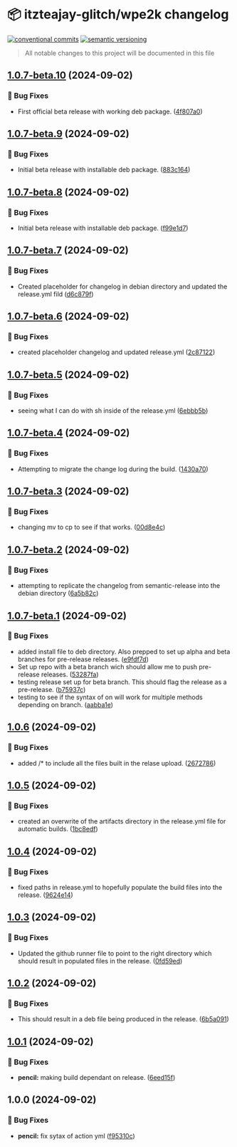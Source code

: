 # 📦 itzteajay-glitch/wpe2k changelog

[![conventional commits](https://img.shields.io/badge/conventional%20commits-1.0.0-yellow.svg)](https://conventionalcommits.org)
[![semantic versioning](https://img.shields.io/badge/semantic%20versioning-2.0.0-green.svg)](https://semver.org)

> All notable changes to this project will be documented in this file

## [1.0.7-beta.10](https://github.com/itzteajay-glitch/wpe2k/compare/v1.0.7-beta.9...v1.0.7-beta.10) (2024-09-02)


### 🐛 Bug Fixes

* First official beta release with working deb package. ([4f807a0](https://github.com/itzteajay-glitch/wpe2k/commit/4f807a0bf382c615e3c24186490bffe7ec51c374))

## [1.0.7-beta.9](https://github.com/itzteajay-glitch/wpe2k/compare/v1.0.7-beta.8...v1.0.7-beta.9) (2024-09-02)


### 🐛 Bug Fixes

* Initial beta release with installable deb package. ([883c164](https://github.com/itzteajay-glitch/wpe2k/commit/883c164f5c22ed016c9cf934258fe0af899b1f2b))

## [1.0.7-beta.8](https://github.com/itzteajay-glitch/wpe2k/compare/v1.0.7-beta.7...v1.0.7-beta.8) (2024-09-02)


### 🐛 Bug Fixes

* Initial beta release with installable deb package. ([f99e1d7](https://github.com/itzteajay-glitch/wpe2k/commit/f99e1d7fb205bc38e00d24b9773a64c7985cba28))

## [1.0.7-beta.7](https://github.com/itzteajay-glitch/wpe2k/compare/v1.0.7-beta.6...v1.0.7-beta.7) (2024-09-02)


### 🐛 Bug Fixes

* Created placeholder for changelog in debian directory and updated the release.yml fild ([d6c879f](https://github.com/itzteajay-glitch/wpe2k/commit/d6c879f48372e99e1698636ba120a290a932ff19))

## [1.0.7-beta.6](https://github.com/itzteajay-glitch/wpe2k/compare/v1.0.7-beta.5...v1.0.7-beta.6) (2024-09-02)


### 🐛 Bug Fixes

* created placeholder changelog and updated release.yml ([2c87122](https://github.com/itzteajay-glitch/wpe2k/commit/2c87122e42e0d5dd3214aabb1364c1ef57ac7e4f))

## [1.0.7-beta.5](https://github.com/itzteajay-glitch/wpe2k/compare/v1.0.7-beta.4...v1.0.7-beta.5) (2024-09-02)


### 🐛 Bug Fixes

* seeing what I can do with sh inside of the release.yml ([6ebbb5b](https://github.com/itzteajay-glitch/wpe2k/commit/6ebbb5bef390af951f45c28906f74236d85f33b9))

## [1.0.7-beta.4](https://github.com/itzteajay-glitch/wpe2k/compare/v1.0.7-beta.3...v1.0.7-beta.4) (2024-09-02)


### 🐛 Bug Fixes

* Attempting to migrate the change log during the build. ([1430a70](https://github.com/itzteajay-glitch/wpe2k/commit/1430a706d796499f39872c132b766ddd7ae30505))

## [1.0.7-beta.3](https://github.com/itzteajay-glitch/wpe2k/compare/v1.0.7-beta.2...v1.0.7-beta.3) (2024-09-02)


### 🐛 Bug Fixes

* changing mv to cp to see if that works. ([00d8e4c](https://github.com/itzteajay-glitch/wpe2k/commit/00d8e4c42afd346b550951494309d1203ef5f330))

## [1.0.7-beta.2](https://github.com/itzteajay-glitch/wpe2k/compare/v1.0.7-beta.1...v1.0.7-beta.2) (2024-09-02)


### 🐛 Bug Fixes

* attempting to replicate the changelog from semantic-release into the debian directory ([6a5b82c](https://github.com/itzteajay-glitch/wpe2k/commit/6a5b82c6f2ea0168eb95c81568a0b583bccdcb74))

## [1.0.7-beta.1](https://github.com/itzteajay-glitch/wpe2k/compare/v1.0.6...v1.0.7-beta.1) (2024-09-02)


### 🐛 Bug Fixes

* added install file to deb directory. Also prepped to set up alpha and beta branches for pre-release releases. ([e9fdf7d](https://github.com/itzteajay-glitch/wpe2k/commit/e9fdf7d45643104df09998e6fd91c362cd6c09ee))
* Set up repo with a beta branch wich should allow me to push pre-release releases. ([53287fa](https://github.com/itzteajay-glitch/wpe2k/commit/53287faf08695697cffedc1920982079dd09b9ba))
* testing release set up for beta branch. This should flag the release as a pre-release. ([b75937c](https://github.com/itzteajay-glitch/wpe2k/commit/b75937cc0236a843831f397ff1f3b2352355106b))
* testing to see if the syntax of on will work for multiple methods depending on branch. ([aabba1e](https://github.com/itzteajay-glitch/wpe2k/commit/aabba1efd19d543e8eae69cf0f805b3ed7cad4fb))

## [1.0.6](https://github.com/itzteajay-glitch/wpe2k/compare/v1.0.5...v1.0.6) (2024-09-02)


### 🐛 Bug Fixes

* added /* to include all the files built in the relase upload. ([2672786](https://github.com/itzteajay-glitch/wpe2k/commit/267278677004260a0dd0d5e4b72393701f17cdbe))

## [1.0.5](https://github.com/itzteajay-glitch/wpe2k/compare/v1.0.4...v1.0.5) (2024-09-02)


### 🐛 Bug Fixes

* created an overwrite of the artifacts directory in the release.yml file for automatic builds. ([1bc8edf](https://github.com/itzteajay-glitch/wpe2k/commit/1bc8edf576940ee3a2c6d43156799e3fe6f0fe17))

## [1.0.4](https://github.com/itzteajay-glitch/wpe2k/compare/v1.0.3...v1.0.4) (2024-09-02)


### 🐛 Bug Fixes

* fixed paths in release.yml to hopefully populate the build files into the release. ([9624e14](https://github.com/itzteajay-glitch/wpe2k/commit/9624e14abe1ddb030764986bdce7078ae3b910bd))

## [1.0.3](https://github.com/itzteajay-glitch/wpe2k/compare/v1.0.2...v1.0.3) (2024-09-02)


### 🐛 Bug Fixes

* Updated the github runner file to point to the right directory which should result in populated files in the release. ([0fd59ed](https://github.com/itzteajay-glitch/wpe2k/commit/0fd59edf2450efff94a75f5e260562ad07e7babb))

## [1.0.2](https://github.com/itzteajay-glitch/wpe2k/compare/v1.0.1...v1.0.2) (2024-09-02)


### 🐛 Bug Fixes

* This should result in a deb file being produced in the release. ([6b5a091](https://github.com/itzteajay-glitch/wpe2k/commit/6b5a091e804ae92d7e489f8565b3861c93403eb4))

## [1.0.1](https://github.com/itzteajay-glitch/wpe2k/compare/v1.0.0...v1.0.1) (2024-09-02)


### 🐛 Bug Fixes

* **pencil:** making build dependant on release. ([6eed15f](https://github.com/itzteajay-glitch/wpe2k/commit/6eed15f2cd6de606915ea3823b3558bbf21c1f7f))

## 1.0.0 (2024-09-02)


### 🐛 Bug Fixes

* **pencil:** fix sytax of action yml ([f95310c](https://github.com/itzteajay-glitch/wpe2k/commit/f95310c4bb28fbe5f18ff572458ac93c4fec283a))
